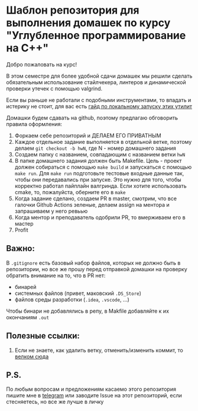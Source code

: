 # Шаблон репозитория для выполнения домашек по курсу "Углубленное программирование на C++" 

Добро пожаловать на курс!

В этом семестре для более удобной сдачи домашек мы решили сделать обязательным использование стайлчекера, линтеров и динамической проверки утечек с помощью valgrind.

Если вы раньше не работали с подобными инструментами, то впадать и истерику не стоит, для вас есть [гайд по локальному запуску этих утилит](docs/local.md)


Домашки будем сдавать на github, поэтому предлагаю обговорить правила оформления:
1. Форкаем себе репозиторий и ДЕЛАЕМ ЕГО ПРИВАТНЫМ
2. Каждое отдельное задание выполняется в отдельной ветке, поэтому делаем `git checkout -b hwN`, где N - номер домашнего задания
3. Создаем папку c названием, совпадающим с названием ветки `hwN`
4. В папке домашнего задания должен быть Makefile. Цель - проект должен собираться с помощью `make build` и запускаться с помощью `make run`. Для `make run` подготовьте тестовые входные данные так, чтобы они передавались при запуске. Это нужно для того, чтобы корректно работал пайплайн валгринда. Если хотите использовать cmake, то, пожалуйста, оберните его в `make`
5. Когда задание сделано, создаем PR в master, смотрим, что все галочки Github Actions зеленые, делаем assign на ментора и запрашиваем у него ревьью
6. Когда ментор и преподаватель одобрили PR, то вмерживаем его в мастер 
7. Profit

## Важно:

В `.gitignore` есть базовый набор файлов, которых не должно быть в репозитории, но все же прошу перед отправкой домашки на проверку обратить внимание на то, что в PR нет:

- бинарей
- системных файлов (привет, маковский `.DS_Store`)
- файлов среды разработки (`.idea`, `.vscode`, ...)

Чтобы бинари не добавлялись в репу, в Makfile добавляйте к их окончаниям `.out`

## Полезные ссылки:
1. Если не знаете, как удалить ветку, отменить/изменить коммит, то [велком сюда](https://learngitbranching.js.org/)

## P.S. 

По любым вопросам и предложениям касаемо этого репозитория пишите мне в [telegram](https://t.me/paulnopaul) или заводите Issue на этот репозиторий, если стесняетесь, но все же лучше в личку
